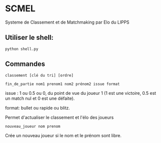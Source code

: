 # SCMEL
Systeme de Classement et de Matchmaking par Elo du LIPPS

## Utiliser le shell:
`python shell.py`

## Commandes 
`classement [clé du tri] [ordre]`

`fin_de_partie nom1 prenom1 nom2 prénom2 issue format`

issue : 1 ou 0.5 ou 0, du point de vue du joueur 1 (1 est une victoire, 0.5 est un match nul et 0 est une défaite).

format: bullet ou rapide ou blitz.

Permet d'actualiser le classement et l'élo des joueurs

`nouveau_joueur nom prenom`

Crée un nouveau joueur si le nom et le prénom sont libre.
